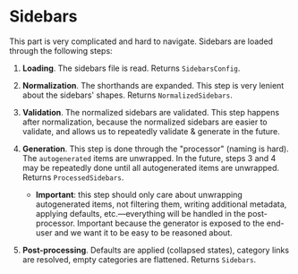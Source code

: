 # Sidebars

This part is very complicated and hard to navigate. Sidebars are loaded through the following steps:

1. **Loading**. The sidebars file is read. Returns `SidebarsConfig`.

2. **Normalization**. The shorthands are expanded. This step is very lenient about the sidebars' shapes. Returns `NormalizedSidebars`.

3. **Validation**. The normalized sidebars are validated. This step happens after normalization, because the normalized sidebars are easier to validate, and allows us to repeatedly validate & generate in the future.

4. **Generation**. This step is done through the "processor" (naming is hard). The `autogenerated` items are unwrapped. In the future, steps 3 and 4 may be repeatedly done until all autogenerated items are unwrapped. Returns `ProcessedSidebars`.

   - **Important**: this step should only care about unwrapping autogenerated items, not filtering them, writing additional metadata, applying defaults, etc.—everything will be handled in the post-processor. Important because the generator is exposed to the end-user and we want it to be easy to be reasoned about.

5. **Post-processing**. Defaults are applied (collapsed states), category links are resolved, empty categories are flattened. Returns `Sidebars`.
